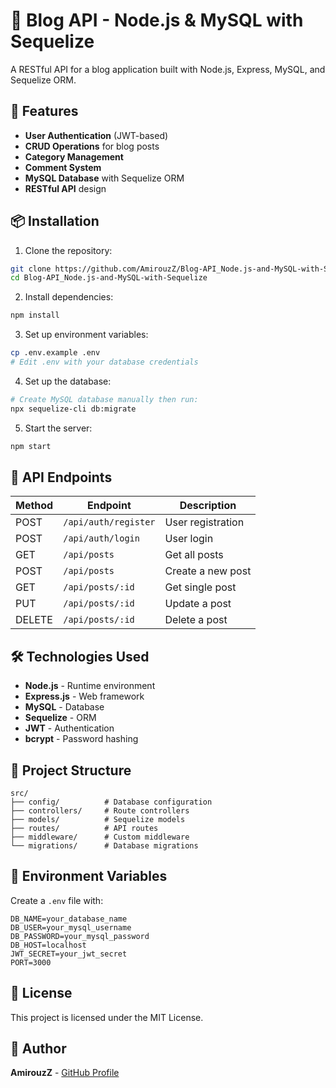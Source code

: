 # 📝 Blog API - Node.js & MySQL with Sequelize

A RESTful API for a blog application built with Node.js, Express, MySQL, and Sequelize ORM.

## 🚀 Features

- **User Authentication** (JWT-based)
- **CRUD Operations** for blog posts
- **Category Management**
- **Comment System**
- **MySQL Database** with Sequelize ORM
- **RESTful API** design

## 📦 Installation

1. Clone the repository:
```bash
git clone https://github.com/AmirouzZ/Blog-API_Node.js-and-MySQL-with-Sequelize.git
cd Blog-API_Node.js-and-MySQL-with-Sequelize
```

2. Install dependencies:
```bash
npm install
```

3. Set up environment variables:
```bash
cp .env.example .env
# Edit .env with your database credentials
```

4. Set up the database:
```bash
# Create MySQL database manually then run:
npx sequelize-cli db:migrate
```

5. Start the server:
```bash
npm start
```

## 🔌 API Endpoints

| Method | Endpoint | Description |
|--------|----------|-------------|
| POST | `/api/auth/register` | User registration |
| POST | `/api/auth/login` | User login |
| GET | `/api/posts` | Get all posts |
| POST | `/api/posts` | Create a new post |
| GET | `/api/posts/:id` | Get single post |
| PUT | `/api/posts/:id` | Update a post |
| DELETE | `/api/posts/:id` | Delete a post |

## 🛠️ Technologies Used

- **Node.js** - Runtime environment
- **Express.js** - Web framework
- **MySQL** - Database
- **Sequelize** - ORM
- **JWT** - Authentication
- **bcrypt** - Password hashing

## 📁 Project Structure

```
src/
├── config/          # Database configuration
├── controllers/     # Route controllers
├── models/          # Sequelize models
├── routes/          # API routes
├── middleware/      # Custom middleware
└── migrations/      # Database migrations
```

## 🔐 Environment Variables

Create a `.env` file with:

```
DB_NAME=your_database_name
DB_USER=your_mysql_username
DB_PASSWORD=your_mysql_password
DB_HOST=localhost
JWT_SECRET=your_jwt_secret
PORT=3000
```

## 📄 License

This project is licensed under the MIT License.

## 👤 Author

**AmirouzZ** - [GitHub Profile](https://github.com/AmirouzZ)
